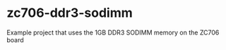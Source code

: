 zc706-ddr3-sodimm
=================

Example project that uses the 1GB DDR3 SODIMM memory on the ZC706 board
